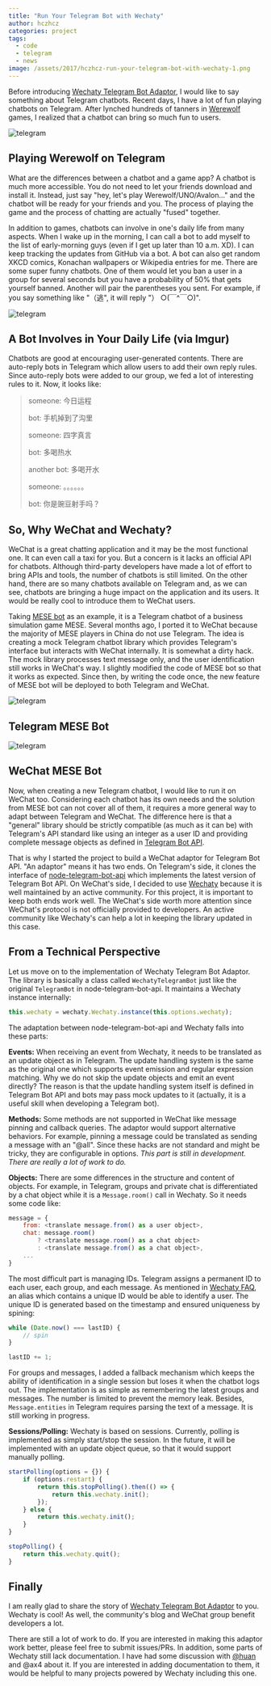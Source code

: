 ```yaml
---
title: "Run Your Telegram Bot with Wechaty"
author: hczhcz
categories: project
tags:
  - code
  - telegram
  - news
image: /assets/2017/hczhcz-run-your-telegram-bot-with-wechaty-1.png
---
```


Before introducing [Wechaty Telegram Bot Adaptor](https://github.com/hczhcz/wechaty-telegram), I would like to say something about Telegram chatbots. Recent days, I have a lot of fun playing chatbots on Telegram. After lynched hundreds of tanners in [Werewolf](http://www.tgwerewolf.com/) games, I realized that a chatbot can bring so much fun to users.

![telegram](/assets/2017/hczhcz-run-your-telegram-bot-with-wechaty-1.png)

## Playing Werewolf on Telegram

What are the differences between a chatbot and a game app? A chatbot is much more accessible. You do not need to let your friends download and install it. Instead, just say "hey, let's play Werewolf/UNO/Avalon..." and the chatbot will be ready for your friends and you. The process of playing the game and the process of chatting are actually "fused" together.

In addition to games, chatbots can involve in one's daily life from many aspects. When I wake up in the morning, I can call a bot to add myself to the list of early-morning guys (even if I get up later than 10 a.m. XD). I can keep tracking the updates from GitHub via a bot. A bot can also get random XKCD comics, Konachan wallpapers or Wikipedia entries for me. There are some super funny chatbots. One of them would let you ban a user in a group for several seconds but you have a probability of 50% that gets yourself banned. Another will pair the parentheses you sent. For example, if you say something like "（逃", it will reply "） ○(￣^￣○)".

![telegram](/assets/2017/hczhcz-run-your-telegram-bot-with-wechaty-2.jpg)

## A Bot Involves in Your Daily Life (via Imgur)

Chatbots are good at encouraging user-generated contents. There are auto-reply bots in Telegram which allow users to add their own reply rules. Since auto-reply bots were added to our group, we fed a lot of interesting rules to it. Now, it looks like:

> someone: 今日运程
>
> bot: 手机掉到了沟里
>
> someone: 四字真言
>
> bot: 多喝热水
>
> another bot: 多喝开水
>
> someone: 。。。。。。
>
> bot: 你是豌豆射手吗？

## So, Why WeChat and Wechaty?

WeChat is a great chatting application and it may be the most functional one. It can even call a taxi for you. But a concern is it lacks an official API for chatbots. Although third-party developers have made a lot of effort to bring APIs and tools, the number of chatbots is still limited. On the other hand, there are so many chatbots available on Telegram and, as we can see, chatbots are bringing a huge impact on the application and its users. It would be really cool to introduce them to WeChat users.

Taking [MESE bot](https://github.com/hczhcz/mese-next-telegram) as an example, it is a Telegram chatbot of a business simulation game MESE. Several months ago, I ported it to WeChat because the majority of MESE players in China do not use Telegram. The idea is creating a mock Telegram chatbot library which provides Telegram's interface but interacts with WeChat internally. It is somewhat a dirty hack. The mock library processes text message only, and the user identification still works in WeChat's way. I slightly modified the code of MESE bot so that it works as expected. Since then, by writing the code once, the new feature of MESE bot will be deployed to both Telegram and WeChat.

![telegram](/assets/2017/hczhcz-run-your-telegram-bot-with-wechaty-3.png)

## Telegram MESE Bot

![telegram](/assets/2017/hczhcz-run-your-telegram-bot-with-wechaty-4.png)

## WeChat MESE Bot

Now, when creating a new Telegram chatbot, I would like to run it on WeChat too. Considering each chatbot has its own needs and the solution from MESE bot can not cover all of them, it requires a more general way to adapt between Telegram and WeChat. The difference here is that a "general" library should be strictly compatible (as much as it can be) with Telegram's API standard like using an integer as a user ID and providing complete message objects as defined in [Telegram Bot API](https://core.telegram.org/bots/api).

That is why I started the project to build a WeChat adaptor for Telegram Bot API. "An adaptor" means it has two ends. On Telegram's side, it clones the interface of [node-telegram-bot-api](https://github.com/yagop/node-telegram-bot-api) which implements the latest version of Telegram Bot API. On WeChat's side, I decided to use [Wechaty](https://github.com/wechaty/wechaty) because it is well maintained by an active community. For this project, it is important to keep both ends work well. The WeChat's side worth more attention since WeChat's protocol is not officially provided to developers. An active community like Wechaty's can help a lot in keeping the library updated in this case.

## From a Technical Perspective

Let us move on to the implementation of Wechaty Telegram Bot Adaptor. The library is basically a class called `WechatyTelegramBot` just like the original `TelegramBot` in node-telegram-bot-api. It maintains a Wechaty instance internally:

```javascript
this.wechaty = wechaty.Wechaty.instance(this.options.wechaty);
```

The adaptation between node-telegram-bot-api and Wechaty falls into these parts:

**Events:** When receiving an event from Wechaty, it needs to be translated as an update object as in Telegram. The update handling system is the same as the original one which supports event emission and regular expression matching. Why we do not skip the update objects and emit an event directly? The reason is that the update handling system itself is defined in Telegram Bot API and bots may pass mock updates to it (actually, it is a useful skill when developing a Telegram bot).

**Methods:** Some methods are not supported in WeChat like message pinning and callback queries. The adaptor would support alternative behaviors. For example, pinning a message could be translated as sending a message with an "@all". Since these hacks are not standard and might be tricky, they are configurable in options. *This part is still in development. There are really a lot of work to do.*

**Objects:** There are some differences in the structure and content of objects. For example, in Telegram, groups and private chat is differentiated by a chat object while it is a `Message.room()` call in Wechaty. So it needs some code like:

```javascript
message = {
    from: <translate message.from() as a user object>,
    chat: message.room()
        ? <translate message.room() as a chat object>
        : <translate message.from() as a chat object>,
    ...
}
```

The most difficult part is managing IDs. Telegram assigns a permanent ID to each user, each group, and each message. As mentioned in [Wechaty FAQ](https://github.com/wechaty/wechaty/wiki/FAQ), an alias which contains a unique ID would be able to identify a user. The unique ID is generated based on the timestamp and ensured uniqueness by spining:

```javascript
while (Date.now() === lastID) {
    // spin
}

lastID += 1;
```

For groups and messages, I added a fallback mechanism which keeps the ability of identification in a single session but loses it when the chatbot logs out. The implementation is as simple as remembering the latest groups and messages. The number is limited to prevent the memory leak. Besides, `Message.entities` in Telegram requires parsing the text of a message. It is still working in progress.

**Sessions/Polling:** Wechaty is based on sessions. Currently, polling is implemented as simply start/stop the session. In the future, it will be implemented with an update object queue, so that it would support manually polling.

```javascript
startPolling(options = {}) {
    if (options.restart) {
        return this.stopPolling().then(() => {
            return this.wechaty.init();
        });
    } else {
        return this.wechaty.init();
    }
}

stopPolling() {
    return this.wechaty.quit();
}
```

## Finally

I am really glad to share the story of [Wechaty Telegram Bot Adaptor](https://github.com/hczhcz/wechaty-telegram) to you. Wechaty is cool! As well, the community's blog and WeChat group benefit developers a lot.

There are still a lot of work to do. If you are interested in making this adaptor work better, please feel free to submit issues/PRs. In addition, some parts of Wechaty still lack documentation. I have had some discussion with [@huan](https://github.com/wechaty/wechaty/pull/640) and @ax4 about it. If you are interested in adding documentation to them, it would be helpful to many projects powered by Wechaty including this one.
